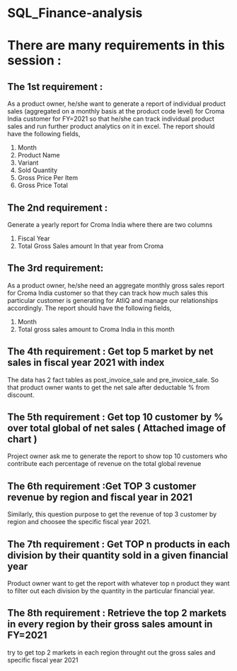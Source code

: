 # SQL_Finance-analysis
# There are many requirements in this session : 
## The 1st requirement : 
As a product owner, he/she want to generate a report of individual product sales (aggregated on a monthly 
basis at the product code level) for Croma India customer for FY=2021 so that he/she can track individual 
product sales and run further product analytics on it in excel.
The report should have the following fields,
1. Month
2. Product Name
3. Variant
4. Sold Quantity
5. Gross Price Per Item
6. Gross Price Total

## The 2nd requirement :
Generate a yearly report for Croma India where there are two columns
1. Fiscal Year
2. Total Gross Sales amount In that year from Croma

## The 3rd requirement:
As a product owner, he/she need an aggregate monthly gross sales report for Croma India customer so that they
can track how much sales this particular customer is generating for AtliQ and manage our relationships accordingly.
The report should have the following fields,
1. Month
2. Total gross sales amount to Croma India in this month

## The 4th requirement : Get top 5 market by net sales in fiscal year 2021 with index 
The data has 2 fact tables as post_invoice_sale and pre_invoice_sale. So that product owner wants to get the net sale
after deductable % from discount.

## The 5th requirement : Get top 10 customer by % over total global of net sales ( Attached image of chart )
Project owner ask me to generate the report to show top 10 customers who contribute each percentage of revenue on
the total global revenue

## The 6th requirement :Get TOP 3 customer revenue by region and fiscal year in 2021 
Similarly, this question purpose to get the revenue of top 3 customer by region and choosee the specific fiscal year 2021.

## The 7th requirement : Get TOP n products in each division by their quantity sold in a given financial year
Product owner want to get the report with whatever top n product they want to filter out each division by the quantity
in the particular financial year.

## The 8th requirement : Retrieve the top 2 markets in every region by their gross sales amount in FY=2021
try to get top 2 markets in each region throught out the gross sales and specific fiscal year 2021
